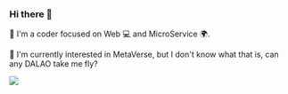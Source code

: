 ### Hi there 👋

🚀 I'm a coder focused on Web 💻 and MicroService 🌍.

🌱 I'm currently interested in MetaVerse, but I don't know what that is, can any DALAO take me fly?

![](https://github-readme-stats.vercel.app/api?username=qqtv&show_icons=true&theme=radical)
